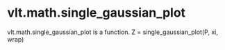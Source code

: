 # vlt.math.single_gaussian_plot

vlt.math.single_gaussian_plot is a function.
    Z = single_gaussian_plot(P, xi, wrap)
